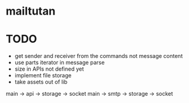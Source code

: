 
# mailtutan

# TODO
* get sender and receiver from the commands not message content
* use parts iterator in message parse
* size in APIs not defined yet
* implement file storage
* take assets out of lib


main -> api -> storage -> socket
main -> smtp -> storage -> socket

